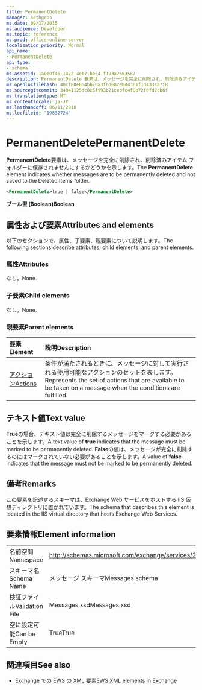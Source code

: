 ```yaml
---
title: PermanentDelete
manager: sethgros
ms.date: 09/17/2015
ms.audience: Developer
ms.topic: reference
ms.prod: office-online-server
localization_priority: Normal
api_name:
- PermanentDelete
api_type:
- schema
ms.assetid: 1a0e0f46-1472-4eb7-bb54-f193a2603587
description: PermanentDelete 要素は、メッセージを完全に削除され、削除済みアイテム フォルダーに保存されませんにするかどうかを示します。
ms.openlocfilehash: 40cf80e054bb70a3f6d687e8d4361f1d4331a7f8
ms.sourcegitcommit: 34041125dc8c5f993b21cebfc4f8b72f0fd2cb6f
ms.translationtype: MT
ms.contentlocale: ja-JP
ms.lasthandoff: 06/11/2018
ms.locfileid: "19832724"
---
```

# <a name="permanentdelete"></a><span data-ttu-id="1ca2a-103">PermanentDelete</span><span class="sxs-lookup"><span data-stu-id="1ca2a-103">PermanentDelete</span></span>

<span data-ttu-id="1ca2a-104">**PermanentDelete**要素は、メッセージを完全に削除され、削除済みアイテム フォルダーに保存されませんにするかどうかを示します。</span><span class="sxs-lookup"><span data-stu-id="1ca2a-104">The **PermanentDelete** element indicates whether messages are to be permanently deleted and not saved to the Deleted Items folder.</span></span> 
  
```XML
<PermanentDelete>true | false</PermanentDelete>
```

 <span data-ttu-id="1ca2a-105">**ブール型 (Boolean)**</span><span class="sxs-lookup"><span data-stu-id="1ca2a-105">**Boolean**</span></span>
## <a name="attributes-and-elements"></a><span data-ttu-id="1ca2a-106">属性および要素</span><span class="sxs-lookup"><span data-stu-id="1ca2a-106">Attributes and elements</span></span>

<span data-ttu-id="1ca2a-107">以下のセクションで、属性、子要素、親要素について説明します。</span><span class="sxs-lookup"><span data-stu-id="1ca2a-107">The following sections describe attributes, child elements, and parent elements.</span></span>
  
### <a name="attributes"></a><span data-ttu-id="1ca2a-108">属性</span><span class="sxs-lookup"><span data-stu-id="1ca2a-108">Attributes</span></span>

<span data-ttu-id="1ca2a-109">なし。</span><span class="sxs-lookup"><span data-stu-id="1ca2a-109">None.</span></span>
  
### <a name="child-elements"></a><span data-ttu-id="1ca2a-110">子要素</span><span class="sxs-lookup"><span data-stu-id="1ca2a-110">Child elements</span></span>

<span data-ttu-id="1ca2a-111">なし。</span><span class="sxs-lookup"><span data-stu-id="1ca2a-111">None.</span></span>
  
### <a name="parent-elements"></a><span data-ttu-id="1ca2a-112">親要素</span><span class="sxs-lookup"><span data-stu-id="1ca2a-112">Parent elements</span></span>

|<span data-ttu-id="1ca2a-113">**要素**</span><span class="sxs-lookup"><span data-stu-id="1ca2a-113">**Element**</span></span>|<span data-ttu-id="1ca2a-114">**説明**</span><span class="sxs-lookup"><span data-stu-id="1ca2a-114">**Description**</span></span>|
|:-----|:-----|
|[<span data-ttu-id="1ca2a-115">アクション</span><span class="sxs-lookup"><span data-stu-id="1ca2a-115">Actions</span></span>](actions.md) <br/> |<span data-ttu-id="1ca2a-116">条件が満たされるときに、メッセージに対して実行される使用可能なアクションのセットを表します。</span><span class="sxs-lookup"><span data-stu-id="1ca2a-116">Represents the set of actions that are available to be taken on a message when the conditions are fulfilled.</span></span>  <br/> |
   
## <a name="text-value"></a><span data-ttu-id="1ca2a-117">テキスト値</span><span class="sxs-lookup"><span data-stu-id="1ca2a-117">Text value</span></span>

<span data-ttu-id="1ca2a-118">**True**の場合、テキスト値は完全に削除するメッセージをマークする必要があることを示します。</span><span class="sxs-lookup"><span data-stu-id="1ca2a-118">A text value of **true** indicates that the message must be marked to be permanently deleted.</span></span> <span data-ttu-id="1ca2a-119">**False**の値は、メッセージが完全に削除するのにはマークされていない必要があることを示します。</span><span class="sxs-lookup"><span data-stu-id="1ca2a-119">A value of **false** indicates that the message must not be marked to be permanently deleted.</span></span> 
  
## <a name="remarks"></a><span data-ttu-id="1ca2a-120">備考</span><span class="sxs-lookup"><span data-stu-id="1ca2a-120">Remarks</span></span>

<span data-ttu-id="1ca2a-121">この要素を記述するスキーマは、Exchange Web サービスをホストする IIS 仮想ディレクトリに置かれています。</span><span class="sxs-lookup"><span data-stu-id="1ca2a-121">The schema that describes this element is located in the IIS virtual directory that hosts Exchange Web Services.</span></span>
  
## <a name="element-information"></a><span data-ttu-id="1ca2a-122">要素情報</span><span class="sxs-lookup"><span data-stu-id="1ca2a-122">Element information</span></span>

|||
|:-----|:-----|
|<span data-ttu-id="1ca2a-123">名前空間</span><span class="sxs-lookup"><span data-stu-id="1ca2a-123">Namespace</span></span>  <br/> |http://schemas.microsoft.com/exchange/services/2006/messages  <br/> |
|<span data-ttu-id="1ca2a-124">スキーマ名</span><span class="sxs-lookup"><span data-stu-id="1ca2a-124">Schema Name</span></span>  <br/> |<span data-ttu-id="1ca2a-125">メッセージ スキーマ</span><span class="sxs-lookup"><span data-stu-id="1ca2a-125">Messages schema</span></span>  <br/> |
|<span data-ttu-id="1ca2a-126">検証ファイル</span><span class="sxs-lookup"><span data-stu-id="1ca2a-126">Validation File</span></span>  <br/> |<span data-ttu-id="1ca2a-127">Messages.xsd</span><span class="sxs-lookup"><span data-stu-id="1ca2a-127">Messages.xsd</span></span>  <br/> |
|<span data-ttu-id="1ca2a-128">空に設定可能</span><span class="sxs-lookup"><span data-stu-id="1ca2a-128">Can be Empty</span></span>  <br/> |<span data-ttu-id="1ca2a-129">True</span><span class="sxs-lookup"><span data-stu-id="1ca2a-129">True</span></span>  <br/> |
   
## <a name="see-also"></a><span data-ttu-id="1ca2a-130">関連項目</span><span class="sxs-lookup"><span data-stu-id="1ca2a-130">See also</span></span>



- [<span data-ttu-id="1ca2a-131">Exchange での EWS の XML 要素</span><span class="sxs-lookup"><span data-stu-id="1ca2a-131">EWS XML elements in Exchange</span></span>](ews-xml-elements-in-exchange.md)

